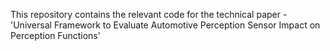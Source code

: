 This repository contains the relevant code for the technical paper - 'Universal Framework to Evaluate Automotive Perception Sensor Impact on Perception Functions'

